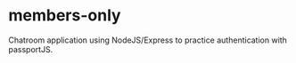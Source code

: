 # members-only
Chatroom application using NodeJS/Express to practice authentication with passportJS.